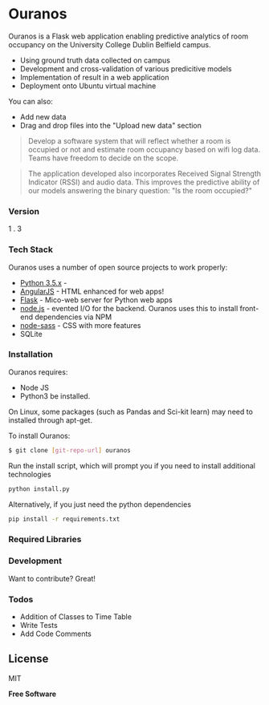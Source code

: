 # Ouranos

Ouranos is a Flask web application enabling predictive analytics of room occupancy on the University College Dublin Belfield campus.

  - Using ground truth data collected on campus
  - Development and cross-validation of various predicitive models
  - Implementation of result in a web application
  - Deployment onto Ubuntu virtual machine

You can also:
  - Add new data
  - Drag and drop files into the "Upload new data" section


> Develop a software system that will reflect whether a room is occupied or not
and estimate room occupancy based on wifi log data.
>Teams have freedom to decide on the scope. 

> The application developed also incorporates Received Signal Strength Indicator (RSSI) and audio data.
> This improves the predictive ability of our models answering the binary question: "Is the room occupied?"

### Version
1 . 3

### Tech Stack

Ouranos uses a number of open source projects to work properly:
* [Python 3.5.x] -
* [AngularJS] - HTML enhanced for web apps!
* [Flask] - Mico-web server for Python web apps
* [node.js] - evented I/O for the backend. Ouranos uses this to install front-end dependencies via NPM
* [node-sass] - CSS with more features
* SQLite



### Installation

Ouranos requires:
- Node JS
- Python3 
 be installed.

On Linux, some packages (such as Pandas and Sci-kit learn) may need to installed through apt-get. 

To install Ouranos:
```sh
$ git clone [git-repo-url] ouranos
```

Run the install script, which will prompt you if you need to install additional technologies
```sh
python install.py
```

Alternatively, if you just need the python dependencies
```sh
pip install -r requirements.txt
```



### Required Libraries



### Development

Want to contribute? Great!



### Todos
 - Addition of Classes to Time Table
 - Write Tests
 - Add Code Comments


License
----

MIT


**Free Software**

[//]: # (These are reference links used in the file. http://stackoverflow.com/questions/4823468/store-comments-in-markdown-syntax)

   [Python 3.5.x]: <https://docs.python.org>
   [git-repo-url]: <https://github.com/lukekearney/research-practicum/>
   [Flask]: <http://flask.pocoo.org/>
   [node.js]: <http://nodejs.org>
   [jQuery]: <http://jquery.com>
   [AngularJS]: <http://angularjs.org>
   [node-sass]: <https://github.com/sass/node-sass>

